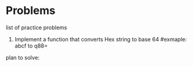 # Problems
list of practice problems

1) Implement a function that converts Hex string to base 64 
 	#exmaple:
		abcf to q88=

plan to solve:
